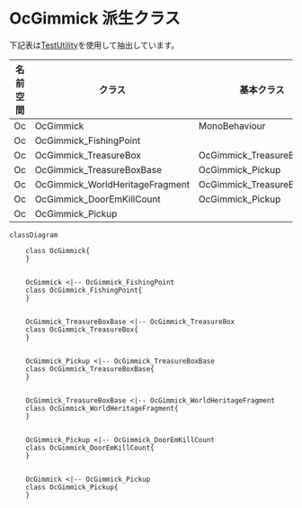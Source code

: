 OcGimmick 派生クラス
============================

下記表は[TestUtility](../TestUtility/README.md)を使用して抽出しています。


| 名前空間 | クラス     | 基本クラス   |       |  
|----------|------------|--------------|-------|  
| Oc | OcGimmick  | MonoBehaviour    | abstract  |  
| Oc | OcGimmick_FishingPoint  |     |   |  
| Oc | OcGimmick_TreasureBox  | OcGimmick_TreasureBoxBase    |   |  
| Oc | OcGimmick_TreasureBoxBase  | OcGimmick_Pickup    | abstract  |  
| Oc | OcGimmick_WorldHeritageFragment  | OcGimmick_TreasureBoxBase    |   |  
| Oc | OcGimmick_DoorEmKillCount  | OcGimmick_Pickup    |   |  
| Oc | OcGimmick_Pickup  |     |   |  

```mermaid
classDiagram

	class OcGimmick{
	}


	OcGimmick <|-- OcGimmick_FishingPoint
	class OcGimmick_FishingPoint{
	}


	OcGimmick_TreasureBoxBase <|-- OcGimmick_TreasureBox
	class OcGimmick_TreasureBox{
	}


	OcGimmick_Pickup <|-- OcGimmick_TreasureBoxBase
	class OcGimmick_TreasureBoxBase{
	}


	OcGimmick_TreasureBoxBase <|-- OcGimmick_WorldHeritageFragment
	class OcGimmick_WorldHeritageFragment{
	}


	OcGimmick_Pickup <|-- OcGimmick_DoorEmKillCount
	class OcGimmick_DoorEmKillCount{
	}


	OcGimmick <|-- OcGimmick_Pickup
	class OcGimmick_Pickup{
	}

```
